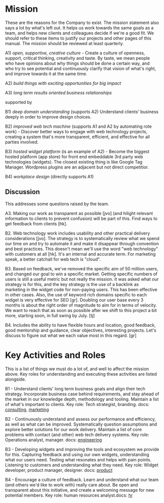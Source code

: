 
# Mission

These are the reasons for the Company to exist. The mission statement also says a lot by what's left out. It helps us work towards the same goals as a team, and helps new clients and colleagues decide if we're a good fit. We should refer to these items to justify our projects and other pages of this manual. The mission should be reviewed at least quarterly.

A1) *open, supportive, creative culture* - Create a culture of openness, support, critical thinking, creativity and taste. By taste, we mean people who have opinions about why things should be done a certain way, and who try to see potential and continuously clarify that vision of what's right, and improve towards it at the same time.

A2) *build things with exciting opportunities for big impact*

A3) *long term results oriented business relationships*

supported by

B1) *deep domain understanding* (supports A2) Understand clients' business deeply in order to improve design choices.

B2) *improved web tech machine* (supports A1 and A2 by automating rote work) - Discover better ways to engage with web technology projects, creating a system that's more transparent, efficient, and effective for all parties involved.

B3) *hosted widget platform* (is an example of A2) - Become the biggest hosted platform (app store) for front end embeddable 3rd party web technologies (widgets). The closest existing thing is like Google Tag Manager. Wordpress plugins are an adjacent but not direct competitior.

B4) *workplace design* (directly supports A1)

## Discussion

This addresses some questions raised by the team.

A3. Making our work as transparent as possible [jvo] (and hilight relevant information to clients to prevent confusion) will be part of this. Find ways to get feedback from clients [hk].

B2. Web technology work includes usability and other practical delivery considerations [jvo]. The strategy is to systematically review what we spend our time on and try to automate it and make it disappear through convention and best practices. This doesn't mean we'll use the word "web technology" with customers at all [hk]. It's an internal and accurate term. For marketing speak, a better catchall for web tech is "cloud".

B3. Based on feedback, we've removed the specific aim of 50 million users, and changed our goal to win a specific market. Getting specific numbers of users is still a useful metric but not really the mission. It was asked what our strategy is for this, and the key strategy is the use of a backlink as marketing in the widget code for non-paying users. This has been effective in other cases. Also, the use of keyword rich domains specific to each widget is very effective for SEO [gr]. Doubling our user base every 3 months is about the right order of magnitude to aim for in terms of velocity. We want to reach that as soon as possible after we shift to this project a bit more, starting soon, in full swing by July. [tj]

B4. Includes the ability to have flexible hours and location, good feedback, good mentorship and guidance, clear objectives, interesting projects. Let's discuss to figure out what we each value most in this regard. [gr]


# Key Activities and Roles

This is a list of things we must do a lot of, and well to affect the mission above. Key roles for understanding and executing these activities are listed alongside.

B1 - Understand clients' long term business goals and align their tech strategy. Incorporate business case behind requirements, and stay ahead of the market in our knowledge depth, methodology and tooling. Maintain a list of what's important to clients. Key role: Tech strategist, branding. docs: [consulting](https://github.com/countable-web/open-source-corporation/tree/master/consulting), [marketing](https://github.com/countable-web/open-source-corporation/tree/master/marketing)

B2 - Continuously understand and assess our performance and efficiency, as well as what can be improved. Systematically question assumptions and explore better solutions for our work delivery. Maintain a list of core problems with contact (and other) web tech delivery systems. Key role: Operations analyst, manager. docs: [engineering](https://github.com/countable-web/open-source-corporation/tree/master/engineering)

B3 - Developing widgets and improving the tools and ecosystem we provide for this. Capturing feedback and using our own widgets, understanding what our users need. Testing what resonates and helps with pain points. Listening to customers and understanding what they need. Key role: Widget developer, product manager, designer. docs: [product](https://github.com/countable-web/open-source-corporation/tree/master/product)

B4 - Encourage a culture of feedback. Learn and understand what our team (and others we'd like to work with) really care about. Be open and transparent about this initiative, and create a welcoming message for new potential members. Key role: human resources analyst.docs: [hr](https://github.com/countable-web/open-source-corporation/tree/master/hr)


